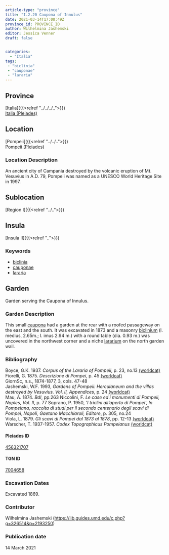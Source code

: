 ```yaml
---
article-type: "province"
title: "I.2.20 Caupona of Innulus"
date: 2021-03-14T17:00:49Z
province_id: PROVINCE_ID
author: Wilhelmina Jashemski
editor: Jessica Venner
draft: false


categories:
  - "Italia"
tags:
 - "biclinia"
 - "cauponae"
 - "lararia"
---
```


## Province
[Italia]({{<relref "../../../..">}}) \
[Italia (Pleiades)](https://pleiades.stoa.org/places/1052)

## Location
[Pompeii]({{<relref "../../..">}}) \
[Pompeii (Pleiades)](https://pleiades.stoa.org/places/433032)


### Location Description
An ancient city of Campania destroyed by the volcanic eruption of Mt. Vesuvius in A.D. 79, Pompeii was named as a UNESCO World Heritage Site in 1997.

## Sublocation
[Region I]({{<relref "../..">}})
## Insula
[Insula II]({{<relref "..">}})

### Keywords
- [biclinia](http://vocab.getty.edu/page/aat/300170371)
- [cauponae](http://vocab.getty.edu/page/aat/300005208)
- [lararia](http://vocab.getty.edu/page/aat/300400600)

## Garden
Garden serving the Caupona of Innulus.

### Garden Description
This small [caupona](http://vocab.getty.edu/page/aat/300005208) had a garden at the rear with a roofed passageway on the east and the south. It was excavated in 1873 and a masonry [biclinium](http://vocab.getty.edu/page/aat/300170371) (l. medius, 2.65m.; l. imus 2.94 m.) with a round table (dia. 0.93 m.) was uncovered in the northwest corner and a niche [lararium](http://vocab.getty.edu/page/aat/300400600) on the north garden wall.


### Bibliography

Boyce, G.K. 1937. *Corpus of the Lararia of Pompeii*, p. 23, no.13 [(worldcat)](https://www.worldcat.org/title/corpus-of-the-lararia-of-pompeii/oclc/892026154&referer=brief_results)  
Fiorelli, G. 1875. *Descrizione di Pompei*, p. 45 [(worldcat)](https://www.worldcat.org/title/descrizione-di-pompei/oclc/9528380)    
GiornSc, n.s., 1874-1877, 3, cols. 47-48  
Jashemski, W.F. 1993, *Gardens of Pompeii: Herculaneum and the villas destroyed by Vesuvius. Vol. II, Appendices*, p. 24 [(worldcat)](https://www.worldcat.org/title/gardens-of-pompeii-herculaneum-and-the-villas-destroyed-by-vesuvius-volume-2-appendices/oclc/222353569)  
Mau, A. 1874. *BdI*, pp.263
Niccolini, F. *Le case ed i monumenti di Pompeii, Naples, Vol. II*, p. 77
Soprano, P. 1950, *'I triclini all’aperto di Pompei', In Pompeiana, raccolta di studi per il secondo centenario degli scavi di Pompei, Napoli, Gaetano Macchiaroli, Editore*, p. 305, no.24  
Viola, L. 1879. *Gli scavi di Pompei dal 1873 al 1878*, pp. 12-13 [(worldcat)](https://www.worldcat.org/title/scavi-di-pompei-dal-1873-al-1878/oclc/254502217&referer=brief_results)  
Warscher, T. 1937-1957. *Codex Topographicus Pompeianus* [(worldcat)](https://www.worldcat.org/title/codex-topographicus-pompeianus-1937-1957-and-undated/oclc/974375313&referer=brief_results)  

<!--#### Periodo ID-->

<!-- [PERIODO_ID](https://pleiades.stoa.org/places/PLEIADES_ID) -->

#### Pleiades ID
[456321707](https://pleiades.stoa.org/places/456321707)

#### TGN ID
[7004658](http://vocab.getty.edu/page/tgn/7004658)

###  Excavation Dates
Excavated 1869.

### Contributor
Wilhelmina Jashemski (https://lib.guides.umd.edu/c.php?g=326514&p=2193250)


### Publication date
14 March 2021
<!-- Format: dd MONTH_NAME yyyy -->

<!-- DATE -->